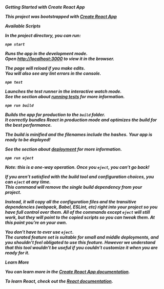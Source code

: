 **_Getting Started with Create React App_**

**_This project was bootstrapped with [Create React App](https://github.com/facebook/create-react-app)_**

**_Available Scripts_**

**_In the project directory, you can run:_**

**_`npm start`_**

**_Runs the app in the development mode._**\
**_Open [http://localhost:3000](http://localhost:3000) to view it in the browser._**

**_The page will reload if you make edits._**\
**_You will also see any lint errors in the console._**

**_`npm test`_**

**_Launches the test runner in the interactive watch mode._**\
**_See the section about [running tests](https://facebook.github.io/create-react-app/docs/running-tests) for more information._**

**_`npm run build`_**

**_Builds the app for production to the `build` folder._**\
**_It correctly bundles React in production mode and optimizes the build for the best performance._**

**_The build is minified and the filenames include the hashes._**
**_Your app is ready to be deployed!_**

**_See the section about [deployment](https://facebook.github.io/create-react-app/docs/deployment) for more information._**

**_`npm run eject`_**

**_Note: this is a one-way operation. Once you `eject`, you can’t go back!_**

**_If you aren’t satisfied with the build tool and configuration choices, you can `eject` at any time._**\
**_This command will remove the single build dependency from your project._**

**_Instead, it will copy all the configuration files and the transitive dependencies (webpack, Babel, ESLint, etc) right into your project so you have full control over them. All of the commands except `eject` will still work, but they will point to the copied scripts so you can tweak them. At this point you’re on your own._**

**_You don’t have to ever use `eject`._**\
**_The curated feature set is suitable for small and middle deployments, and you shouldn’t feel obligated to use this feature. However we understand that this tool wouldn’t be useful if you couldn’t customize it when you are ready for it._**

**_Learn More_**

**_You can learn more in the [Create React App documentation](https://facebook.github.io/create-react-app/docs/getting-started)._**

**_To learn React, check out the [React documentation](https://reactjs.org/)._**
